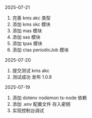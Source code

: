 2025-07-21

1. 完善 kms akc 类型
2. 添加 kms skc 模块
3. 添加 mas 模块
4. 添加 sas 模块
5. 添加 tpas 模块
6. 添加 ctas periodicJob 模块

2025-07-20

1. 提交测试 kms akc
2. 测试成功 发布 1.0.8

2025-07-19

1. 添加 dotenv nodemon ts-node 依赖
2. 添加 .env 配置文件 存入密钥
3. 实现控制台调试
